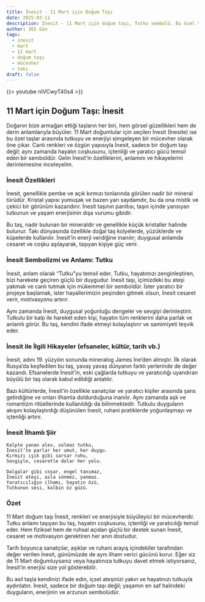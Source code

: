 ```yaml
---
title: İnesit - 11 Mart için Doğum Taşı
date: 2025-03-11
description: İnesit - 11 Mart için doğum taşı, Tutku sembolü. Bu özel taşın derin anlamını öğrenin.
author: 365 Gün
tags:
  - i̇nesit
  - mart
  - 11 mart
  - doğum taşı
  - mücevher
  - takı
draft: false
---
```


{{< youtube nIVCwyT40s4 >}}

## 11 Mart için Doğum Taşı: İnesit

Doğanın bize armağan ettiği taşların her biri, hem görsel güzellikleri hem de derin anlamlarıyla büyüler. 11 Mart doğumlular için seçilen İnesit (Inesite) ise bu özel taşlar arasında tutkuyu ve enerjiyi simgeleyen bir mücevher olarak öne çıkar. Canlı renkleri ve özgün yapısıyla İnesit, sadece bir doğum taşı değil; aynı zamanda hayatın coşkusunu, içtenliği ve yaratıcı gücü temsil eden bir semboldür. Gelin İnesit’in özelliklerini, anlamını ve hikayelerini derinlemesine inceleyelim.

### İnesit Özellikleri

İnesit, genellikle pembe ve açık kırmızı tonlarında görülen nadir bir mineral türüdür. Kristal yapısı yumuşak ve bazen yarı saydamdır, bu da ona mistik ve çekici bir görünüm kazandırır. İnesit taşının parıltısı, taşın içinde yansıyan tutkunun ve yaşam enerjisinin dışa vurumu gibidir.

Bu taş, nadir bulunan bir mineraldir ve genellikle küçük kristaller halinde bulunur. Takı dünyasında özellikle doğal taş kolyelerde, yüzüklerde ve küpelerde kullanılır. İnesit’in enerji verdiğine inanılır; duygusal anlamda cesaret ve coşku aşılayarak, taşıyan kişiye güç verir.

### İnesit Sembolizmi ve Anlamı: Tutku

İnesit, anlam olarak “Tutku”yu temsil eder. Tutku, hayatımızı zenginleştiren, bizi harekete geçiren güçlü bir duygudur. İnesit taşı, içimizdeki bu ateşi yakmak ve canlı tutmak için mükemmel bir semboldür. İster yaratıcı bir projeye başlamak, ister hayallerimizin peşinden gitmek olsun, İnesit cesaret verir, motivasyonu artırır.

Aynı zamanda İnesit, duygusal yoğunluğu dengeler ve sevgiyi derinleştirir. Tutkulu bir kalp ile hareket eden kişi, hayatın tüm renklerini daha parlak ve anlamlı görür. Bu taş, kendini ifade etmeyi kolaylaştırır ve samimiyeti teşvik eder.

### İnesit ile İlgili Hikayeler (efsaneler, kültür, tarih vb.)

İnesit, adını 19. yüzyılın sonunda mineralog James Ine’den almıştır. İlk olarak Rusya’da keşfedilen bu taş, yavaş yavaş dünyanın farklı yerlerinde de değer kazandı. Efsanelerde İnesit’in, eski çağlarda tutkuyu ve yaratıcılığı uyandıran büyülü bir taş olarak kabul edildiği anlatılır.

Bazı kültürlerde, İnesit’in özellikle sanatçılar ve yaratıcı kişiler arasında şans getirdiğine ve onları ilhamla doldurduğuna inanılır. Aynı zamanda aşk ve romantizm ritüellerinde kullanıldığı da bilinmektedir. Tutkulu duyguların akışını kolaylaştırdığı düşünülen İnesit, ruhani pratiklerde yoğunlaşmayı ve içtenliği artırır.

### İnesit İlhamlı Şiir

```
Kalpte yanan alev, solmaz tutku,
İnesit’te parlar her umut, her duygu.
Kırmızı ışık gibi sarsar ruhu,
Sevgiyle, cesaretle dolar her yolu.

Dalgalar gibi coşar, engel tanımaz,
İnesit ateşi, asla sönmez, yanmaz.
Yaratıcılığın ilhamı, hayatın özü,
Tutkunun sesi, kalbin öz güzü.
```

### Özet

11 Mart doğum taşı İnesit, renkleri ve enerjisiyle büyüleyici bir mücevherdir. Tutku anlamı taşıyan bu taş, hayatın coşkusunu, içtenliği ve yaratıcılığı temsil eder. Hem fiziksel hem de ruhsal açıdan güçlü bir destek sunan İnesit, cesaret ve motivasyon gerektiren her anın dostudur.

Tarih boyunca sanatçılar, aşıklar ve ruhani arayış içindekiler tarafından değer verilen İnesit, günümüzde de aynı ilham verici gücünü korur. Eğer siz de 11 Mart doğumluysanız veya hayatınıza tutkuyu davet etmek istiyorsanız, İnesit’in enerjisi size yol gösterebilir.

Bu asil taşla kendinizi ifade edin, içsel ateşinizi yakın ve hayatınızı tutkuyla aydınlatın. İnesit, sadece bir doğum taşı değil; yaşamın en saf halindeki duyguların, enerjinin ve arzunun sembolüdür.